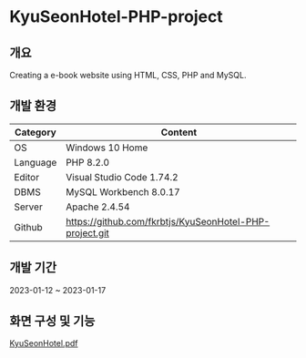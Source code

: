 # KyuSeonHotel-PHP-project

## 개요
Creating a e-book website using HTML, CSS, PHP and MySQL.   

## 개발 환경
| Category | Content |
| --- | --- |
| OS | Windows 10 Home |
| Language | PHP 8.2.0 |
| Editor | Visual Studio Code 1.74.2 |
| DBMS | MySQL Workbench 8.0.17 |
| Server | Apache 2.4.54 |
| Github | https://github.com/fkrbtjs/KyuSeonHotel-PHP-project.git |

## 개발 기간
2023-01-12 ~ 2023-01-17

## 화면 구성 및 기능

[KyuSeonHotel.pdf](https://github.com/fkrbtjs/KyuSeonHotel-PHP-project/files/10436060/KyuSeonHotel.pdf)
